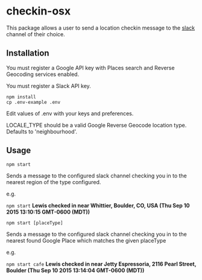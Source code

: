 # checkin-osx

This package allows a user to send a location checkin message to the [slack](https://slack.com/) channel of their choice.

## Installation

You must register a Google API key with Places search and Reverse Geocoding services enabled.

You must register a Slack API key.

```
npm install
cp .env-example .env
```

Edit values of .env with your keys and preferences.

LOCALE_TYPE should be a valid Google Reverse Geocode location type. Defaults to 'neighbourhood'.

## Usage

```
npm start
```
Sends a message to the configured slack channel checking you in to the nearest region of the type configured.

e.g.

`npm start` **Lewis checked in near Whittier, Boulder, CO, USA (Thu Sep 10 2015 13:10:15 GMT-0600 (MDT))**


```
npm start [placeType]
```

Sends a message to the configured slack channel checking you in to the nearest found Google Place which matches the given placeType


e.g.

`npm start cafe` **Lewis checked in near Jetty Espressoria, 2116 Pearl Street, Boulder (Thu Sep 10 2015 13:14:04 GMT-0600 (MDT))**
